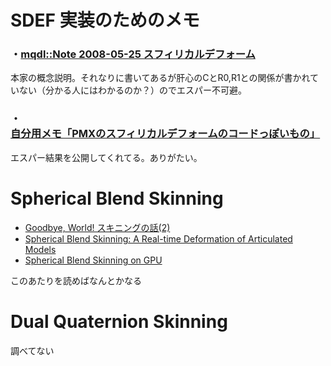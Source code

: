 # SDEF 実装のためのメモ

### ・[mqdl::Note 2008-05-25 スフィリカルデフォーム](http://d.hatena.ne.jp/mqdl/20080525/1211706244)

本家の概念説明。それなりに書いてあるが肝心のCとR0,R1との関係が書かれていない（分かる人にはわかるのか？）のでエスパー不可避。

### ・[自分用メモ「PMXのスフィリカルデフォームのコードっぽいもの」](http://www.pixiv.net/member_illust.php?mode=medium&illust_id=60755964)
エスパー結果を公開してくれてる。ありがたい。


# Spherical Blend Skinning
* [Goodbye, World! スキニングの話(2)](http://3thefuture.blog.fc2.com/blog-entry-12.html)
* [Spherical Blend Skinning: A Real-time Deformation of Articulated Models](http://dcgi.felk.cvut.cz/home/zara/papers/KavanZara-I3D05.pdf)
* [Spherical Blend Skinning on GPU](https://pdfs.semanticscholar.org/d862/614077b59eeb599bf446c19fb5758cd47e59.pdf)

このあたりを読めばなんとかなる

# Dual Quaternion Skinning
調べてない